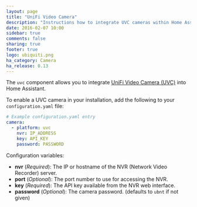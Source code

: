 ```yaml
---
layout: page
title: "UniFi Video Camera"
description: "Instructions how to integrate UVC cameras within Home Assistant."
date: 2016-02-07 10:00
sidebar: true
comments: false
sharing: true
footer: true
logo: ubiquiti.png
ha_category: Camera
ha_release: 0.13
---
```



The `uvc` component allows you to integrate [UniFi Video Camera (UVC)](https://www.ubnt.com/unifi-video/unifi-video-camera/) into Home Assistant.

To enable a UVC camera in your installation, add the following to your `configuration.yaml` file:

```yaml
# Example configuration.yaml entry
camera:
  - platform: uvc
    nvr: IP_ADDRESS
    key: API_KEY
    password: PASSWORD
```

Configuration variables:

- **nvr** (*Required*): The IP or hostname of the NVR (Network Video Recorder) server.
- **port** (*Optional*): The port number to use for accessing the NVR.
- **key** (*Required*): The API key available from the NVR web interface.
- **password** (*Optional*): The camera password. (defaults to `ubnt` if not given)
